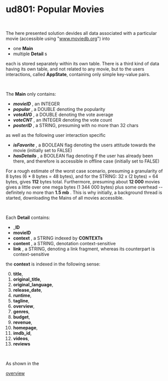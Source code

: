 # ud801: Popular Movies


&nbsp;&nbsp;


The here presented solution devides all data associated with a particular movie
(accessible using "www.moviedb.org")
into
- one __Main__
- multiple __Detail__ s

each is stored separately within its own table.
There is a third kind of data having its own table, and not related to any movie, but to the users interactions, called __AppState__, containing only simple key-value pairs.


&nbsp;&nbsp;


The __Main__ only contains:
- ___movieID___ , an INTEGER
- ___popular___ , a DOUBLE denoting the popularity
- ___voteAVG___ , a DOUBLE  denoting the vote average
- ___voteCNT___ , an INTEGER denoting the vote count
- ___posterID___ , a STRING, presuming with no more than 32 chars

as well as the following user interaction specific
- ___isFavorite___ , a BOOLEAN flag denoting the users attitude towards the movie (initially set to FALSE)
- ___hasDetails___ , a BOOLEAN flag denoting if the user has already been there, and therefore is accessible in offline case (initially set to FALSE)

For a rough estimate of the worst case scenario, presuming a granularity of 8 bytes (6 * 8 bytes =  48 bytes), and for the STRING: 32 x (2 bytes) = 64 bytes, gives __112__ bytes total.
Furthermore, presuming about __12 000__ movies gives a little over one mega bytes (1 344 000 bytes) plus some overhead -- definitely no more than __1.5 mb__ .
This is why initially, a background thread is started, downloading the Mains of all movies accessible.


&nbsp;&nbsp;


Each __Detail__ contains:
- ___ID__
- __movieID__
- __context__ , a STRING indexed by __CONTEXTs__
- __content__ , a STRING, denotation context-sensitive
- __link__ , a STRING, denoting a link fragment, whereas its counterpart is context-sensitive

the __context__ is indexed in the following sense:

0. __title__,
1. __original_title__,
2. __original_language__,
3. __release_date__,
4. __runtime__,
5. __tagline__,
6. __overview__,
7. __genres__,
8. __budget__,
9. __revenue__,
10. __homepage__,
11. __imdb_id__,
12. __videos__,
13. __reviews__


&nbsp;&nbsp;




As shown in the


[overview](https://docs.google.com/presentation/d/1fsxVuD4k3UhCbKSODCukvlmV_juS_78vWPYRxkAHlM4/preview)
